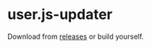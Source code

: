 # user.js-updater
Download from [releases](https://github.com/v1nc/user.js-updater/releases) or build yourself.
